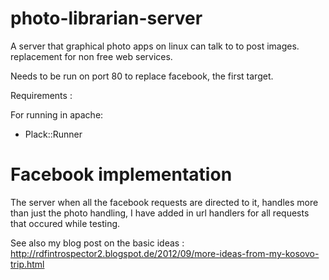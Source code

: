 photo-librarian-server
======================

A server that graphical photo apps on linux can talk to to post images. replacement for non free web services.


Needs to be run on port 80 to replace facebook, the first target.

Requirements :

For running in apache:
* Plack::Runner


# Facebook implementation

The server when all the facebook requests are directed to it, handles more than just the photo handling, I have added in url handlers for all requests that occured while testing.


See also my blog post on the basic ideas :
http://rdfintrospector2.blogspot.de/2012/09/more-ideas-from-my-kosovo-trip.html